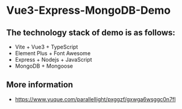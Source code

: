 # Vue3-Express-MongoDB-Demo

## The technology stack of demo is as follows:
- Vite + Vue3 + TypeScript
- Element Plus + Font Awesome
- Express + Nodejs + JavaScript
- MongoDB + Mongoose

## More information
- https://www.yuque.com/parallellight/pxggzf/gxwga6wsggc0n7fl